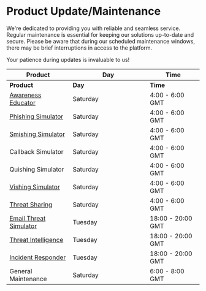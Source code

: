# Product Update/Maintenance

We're dedicated to providing you with reliable and seamless service. Regular maintenance is essential for keeping our solutions up-to-date and secure. Please be aware that during our scheduled maintenance windows, there may be brief interruptions in access to the platform.&#x20;

Your patience during updates is invaluable to us!

<table data-header-hidden><thead><tr><th>Product</th><th width="185.33333333333331">Day</th><th>Time</th></tr></thead><tbody><tr><td><strong>Product</strong></td><td><strong>Day</strong></td><td><strong>Time</strong></td></tr><tr><td><a href="https://keepnetlabs.com/products/security-awareness-training">Awareness Educator</a></td><td>Saturday</td><td>4:00 - 6:00 GMT</td></tr><tr><td><a href="https://keepnetlabs.com/products/phishing-simulator">Phishing Simulator</a></td><td>Saturday</td><td>4:00 - 6:00 GMT</td></tr><tr><td><a href="https://keepnetlabs.com/products/smishing-simulator">Smishing Simulator</a></td><td>Saturday</td><td>4:00 - 6:00 GMT</td></tr><tr><td>Callback Simulator</td><td>Saturday</td><td>4:00 - 6:00 GMT</td></tr><tr><td>Quishing Simulator</td><td>Saturday</td><td>4:00 - 6:00 GMT</td></tr><tr><td><a href="https://keepnetlabs.com/products/vishing">Vishing Simulator</a></td><td>Saturday</td><td>4:00 - 6:00 GMT</td></tr><tr><td><a href="https://keepnetlabs.com/products/threat-sharing">Threat Sharing</a></td><td>Saturday</td><td>4:00 - 6:00 GMT</td></tr><tr><td><a href="https://keepnetlabs.com/products/email-threat-simulator">Email Threat Simulator</a></td><td>Tuesday</td><td>18:00 - 20:00 GMT</td></tr><tr><td><a href="https://keepnetlabs.com/products/threat-intelligence">Threat Intelligence</a></td><td>Tuesday</td><td>18:00 - 20:00 GMT</td></tr><tr><td><a href="https://keepnetlabs.com/products/incident-responder">Incident Responder</a></td><td>Tuesday</td><td>18:00 - 20:00 GMT</td></tr><tr><td>General Maintenance</td><td>Saturday</td><td>6:00 - 8:00 GMT</td></tr></tbody></table>
